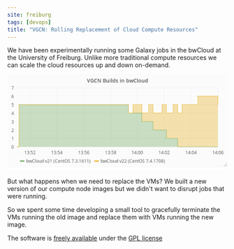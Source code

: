 ```yaml
---
site: freiburg
tags: [devops]
title: "VGCN: Rolling Replacement of Cloud Compute Resources"
---
```


We have been experimentally running some Galaxy jobs in the bwCloud at the
University of Freiburg. Unlike more traditional compute resources we can scale
the cloud resources up and down on-demand.

![Virtual Galaxy Compute Nodes](/assets/media/vgcn.png)

But what happens when we need to replace the VMs? We built a new version of
our compute node images but we didn't want to disrupt jobs that were running.

So we spent some time developing a small tool to gracefully terminate the VMs
running the old image and replace them with VMs running the new image.

The software is [freely available](https://github.com/usegalaxy-eu/vgcn-infrastructure/) under the
[GPL license](https://github.com/usegalaxy-eu/vgcn-infrastructure/blob/master/LICENSE)
